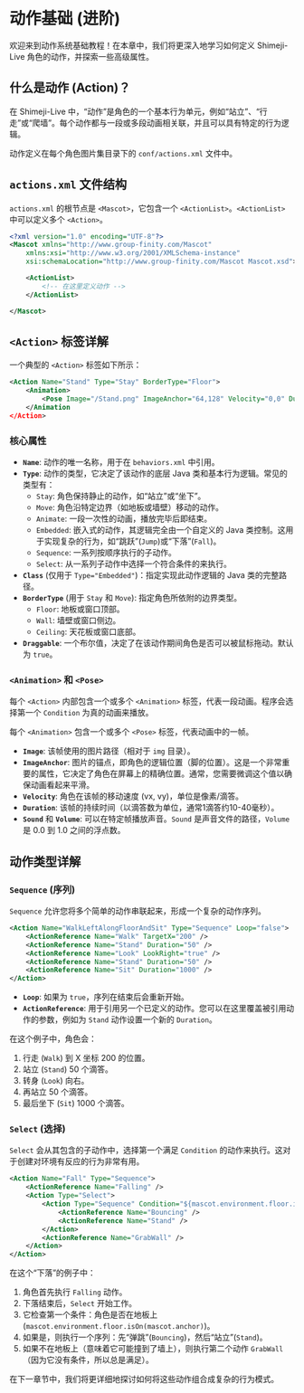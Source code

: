 # 动作基础 (进阶)

欢迎来到动作系统基础教程！在本章中，我们将更深入地学习如何定义 Shimeji-Live 角色的动作，并探索一些高级属性。

## 什么是动作 (Action)？

在 Shimeji-Live 中，“动作”是角色的一个基本行为单元，例如“站立”、“行走”或“爬墙”。每个动作都与一段或多段动画相关联，并且可以具有特定的行为逻辑。

动作定义在每个角色图片集目录下的 `conf/actions.xml` 文件中。

## `actions.xml` 文件结构

`actions.xml` 的根节点是 `<Mascot>`，它包含一个 `<ActionList>`。`<ActionList>` 中可以定义多个 `<Action>`。

```xml
<?xml version="1.0" encoding="UTF-8"?>
<Mascot xmlns="http://www.group-finity.com/Mascot"
	xmlns:xsi="http://www.w3.org/2001/XMLSchema-instance"
	xsi:schemaLocation="http://www.group-finity.com/Mascot Mascot.xsd">

	<ActionList>
		<!-- 在这里定义动作 -->
	</ActionList>

</Mascot>
```

## `<Action>` 标签详解

一个典型的 `<Action>` 标签如下所示：

```xml
<Action Name="Stand" Type="Stay" BorderType="Floor">
    <Animation>
        <Pose Image="/Stand.png" ImageAnchor="64,128" Velocity="0,0" Duration="250" />
    </Animation
</Action>
```

### 核心属性

-   **`Name`**: 动作的唯一名称，用于在 `behaviors.xml` 中引用。
-   **`Type`**: 动作的类型，它决定了该动作的底层 Java 类和基本行为逻辑。常见的类型有：
    -   `Stay`: 角色保持静止的动作，如“站立”或“坐下”。
    -   `Move`: 角色沿特定边界（如地板或墙壁）移动的动作。
    -   `Animate`: 一段一次性的动画，播放完毕后即结束。
    -   `Embedded`: 嵌入式的动作，其逻辑完全由一个自定义的 Java 类控制。这用于实现复杂的行为，如“跳跃”(`Jump`)或“下落”(`Fall`)。
    -   `Sequence`: 一系列按顺序执行的子动作。
    -   `Select`: 从一系列子动作中选择一个符合条件的来执行。
-   **`Class`** (仅用于 `Type="Embedded"`)：指定实现此动作逻辑的 Java 类的完整路径。
-   **`BorderType`** (用于 `Stay` 和 `Move`): 指定角色所依附的边界类型。
    -   `Floor`: 地板或窗口顶部。
    -   `Wall`: 墙壁或窗口侧边。
    -   `Ceiling`: 天花板或窗口底部。
-   **`Draggable`**: 一个布尔值，决定了在该动作期间角色是否可以被鼠标拖动。默认为 `true`。

### `<Animation>` 和 `<Pose>`

每个 `<Action>` 内部包含一个或多个 `<Animation>` 标签，代表一段动画。程序会选择第一个 `Condition` 为真的动画来播放。

每个 `<Animation>` 包含一个或多个 `<Pose>` 标签，代表动画中的一帧。

-   **`Image`**: 该帧使用的图片路径（相对于 `img` 目录）。
-   **`ImageAnchor`**: 图片的锚点，即角色的逻辑位置（脚的位置）。这是一个非常重要的属性，它决定了角色在屏幕上的精确位置。通常，您需要微调这个值以确保动画看起来平滑。
-   **`Velocity`**: 角色在该帧的移动速度 (vx, vy)，单位是像素/滴答。
-   **`Duration`**: 该帧的持续时间（以滴答数为单位，通常1滴答约10-40毫秒）。
-   **`Sound`** 和 **`Volume`**: 可以在特定帧播放声音。`Sound` 是声音文件的路径，`Volume` 是 0.0 到 1.0 之间的浮点数。

## 动作类型详解

### `Sequence` (序列)

`Sequence` 允许您将多个简单的动作串联起来，形成一个复杂的动作序列。

```xml
<Action Name="WalkLeftAlongFloorAndSit" Type="Sequence" Loop="false">
    <ActionReference Name="Walk" TargetX="200" />
    <ActionReference Name="Stand" Duration="50" />
    <ActionReference Name="Look" LookRight="true" />
    <ActionReference Name="Stand" Duration="50" />
    <ActionReference Name="Sit" Duration="1000" />
</Action>
```

-   **`Loop`**: 如果为 `true`，序列在结束后会重新开始。
-   **`ActionReference`**: 用于引用另一个已定义的动作。您可以在这里覆盖被引用动作的参数，例如为 `Stand` 动作设置一个新的 `Duration`。

在这个例子中，角色会：
1.  行走 (`Walk`) 到 X 坐标 200 的位置。
2.  站立 (`Stand`) 50 个滴答。
3.  转身 (`Look`) 向右。
4.  再站立 50 个滴答。
5.  最后坐下 (`Sit`) 1000 个滴答。

### `Select` (选择)

`Select` 会从其包含的子动作中，选择第一个满足 `Condition` 的动作来执行。这对于创建对环境有反应的行为非常有用。

```xml
<Action Name="Fall" Type="Sequence">
    <ActionReference Name="Falling" />
    <Action Type="Select">
        <Action Type="Sequence" Condition="${mascot.environment.floor.isOn(mascot.anchor)}">
            <ActionReference Name="Bouncing" />
            <ActionReference Name="Stand" />
        </Action>
        <ActionReference Name="GrabWall" />
    </Action>
</Action>
```

在这个“下落”的例子中：
1.  角色首先执行 `Falling` 动作。
2.  下落结束后，`Select` 开始工作。
3.  它检查第一个条件：角色是否在地板上 (`mascot.environment.floor.isOn(mascot.anchor)`)。
4.  如果是，则执行一个序列：先“弹跳”(`Bouncing`)，然后“站立”(`Stand`)。
5.  如果不在地板上（意味着它可能撞到了墙上），则执行第二个动作 `GrabWall`（因为它没有条件，所以总是满足）。

在下一章节中，我们将更详细地探讨如何将这些动作组合成复杂的行为模式。